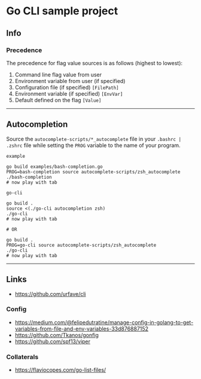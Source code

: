 
# Go CLI sample project

## Info

### Precedence

The precedence for flag value sources is as follows (highest to lowest):
1. Command line flag value from user
2. Environment variable from user (if specified)
3. Configuration file (if specified) `[FilePath]`
4. Environment variable (if specified) `[EnvVar]`
5. Default defined on the flag `[Value]`

---

## Autocompletion

Source the `autocomplete-scripts/*_autocomplete` file in your `.bashrc | .zshrc` file while setting the `PROG` variable to the name of your program.

`example`
```
go build examples/bash-completion.go
PROG=bash-completion source autocomplete-scripts/zsh_autocomplete
./bash-completion
# now play with tab
```

`go-cli`
```
go build .
source <(./go-cli autocompletion zsh)
./go-cli
# now play with tab

# OR

go build .
PROG=go-cli source autocomplete-scripts/zsh_autocomplete
./go-cli
# now play with tab
```

---

## Links

* https://github.com/urfave/cli

### Config

* https://medium.com/@felipedutratine/manage-config-in-golang-to-get-variables-from-file-and-env-variables-33d876887152
* https://github.com/Tkanos/gonfig
* https://github.com/spf13/viper

### Collaterals

* https://flaviocopes.com/go-list-files/
